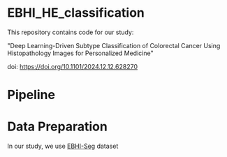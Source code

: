 # EBHI_HE_classification
This repository contains code for our study:

"Deep Learning-Driven Subtype Classification of Colorectal Cancer Using Histopathology Images for Personalized Medicine"

doi: https://doi.org/10.1101/2024.12.12.628270
# Pipeline


# Data Preparation
In our study, we use [EBHI-Seg](https://www.kaggle.com/datasets/lavensrivastava/ebhi-seg) dataset

# 
